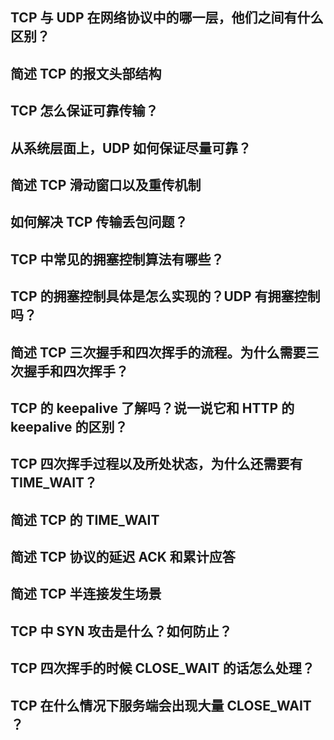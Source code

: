 ## TCP 与 UDP 在网络协议中的哪一层，他们之间有什么区别？

## 简述 TCP 的报文头部结构



## TCP 怎么保证可靠传输？

## 从系统层面上，UDP 如何保证尽量可靠？

## 简述 TCP 滑动窗口以及重传机制

## 如何解决 TCP 传输丢包问题？



## TCP 中常见的拥塞控制算法有哪些？

## TCP 的拥塞控制具体是怎么实现的？UDP 有拥塞控制吗？



## 简述 TCP 三次握手和四次挥手的流程。为什么需要三次握手和四次挥手？

## TCP 的 keepalive 了解吗？说一说它和 HTTP 的 keepalive 的区别？

## TCP 四次挥手过程以及所处状态，为什么还需要有 TIME_WAIT？

## 简述 TCP 的 TIME_WAIT

## 简述 TCP 协议的延迟 ACK 和累计应答

## 简述 TCP 半连接发生场景

## TCP 中 SYN 攻击是什么？如何防止？

## TCP 四次挥手的时候 CLOSE_WAIT 的话怎么处理？

## TCP 在什么情况下服务端会出现大量 CLOSE_WAIT ？
